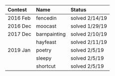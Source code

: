 | Contest  | Name         | Status         |
| :------- | :----------- | :------------- |
| 2016 Feb | fencedin     | solved 2/14/19 |
| 2016 Dec | moocast      | solved 1/29/19 |
| 2017 Dec | barnpainting | solved 2/10/19 |
|          | hayfeast     | solved 2/11/19 |
| 2019 Jan | poetry       | solved 2/5/19  |
|          | sleepy       | solved 2/5/19  |
|          | shortcut     | solved 2/5/19  |
